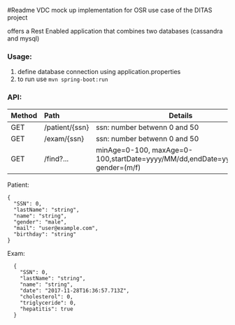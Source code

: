 #Readme
VDC mock up implementation for OSR use case of the DITAS project

offers a Rest Enabled application that combines two databases (cassandra and mysql)

### Usage:

1. define database connection using application.properties
2. to run use ```mvn spring-boot:run```

### API:
| Method | Path               | Details                      | Returns |
| :--- | :---| --- | --- |
| GET    | /patient/{ssn}     | ssn: number betwenn 0 and 50 | Patient |
| GET    | /exam/{ssn}        | ssn: number betwenn 0 and 50 | \[Exam,...\] |
| GET    | /find?...          | minAge=0-100, maxAge=0-100,startDate=yyyy/MM/dd,endDate=yyyy/MM/dd, gender=(m/f)|  \[Exam,...\] |

Patient:
```
{
  "SSN": 0,
  "lastName": "string",
  "name": "string",
  "gender": "male",
  "mail": "user@example.com",
  "birthday": "string"
}
```

Exam:
```
  {
    "SSN": 0,
    "lastName": "string",
    "name": "string",
    "date": "2017-11-28T16:36:57.713Z",
    "cholesterol": 0,
    "triglyceride": 0,
    "hepatitis": true
  }
```
